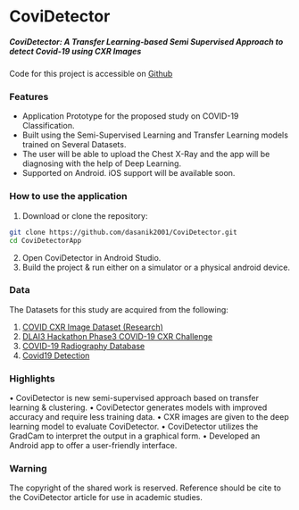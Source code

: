 
# CoviDetector
##### *CoviDetector: A Transfer Learning-based Semi Supervised Approach to detect Covid-19 using CXR Images*

Code for this project is accessible on [Github](https://github.com/dasanik2001/CoviDetector)

### Features
- Application Prototype for the proposed study on COVID-19 Classification. 
- Built using the Semi-Supervised Learning and Transfer Learning models trained on Several Datasets.
- The user will be able to upload the Chest X-Ray and the app will be diagnosing with the help of Deep Learning. 
- Supported on Android. iOS support will be available soon. 

### How to use the application
1. Download or clone the repository:
```sh
git clone https://github.com/dasanik2001/CoviDetector.git
cd CoviDetectorApp
```
2. Open CoviDetector in Android Studio.
3. Build the project & run either on a simulator or a physical android device.

### Data
The Datasets for this study are acquired from the following:
1. [COVID CXR Image Dataset (Research)](https://www.kaggle.com/datasets/sid321axn/covid-cxr-image-dataset-research) 
2. [DLAI3 Hackathon Phase3 COVID-19 CXR Challenge](https://www.kaggle.com/datasets/jonathanchan/dlai3-hackathon-phase3-covid19-cxr-challenge) 
3. [COVID-19 Radiography Database](https://www.kaggle.com/datasets/tawsifurrahman/covid19-radiography-database) 
4. [Covid19 Detection](https://www.kaggle.com/datasets/donjon00/covid19-detection) 

### Highlights
•	CoviDetector is new semi-supervised approach based on transfer learning & clustering.
•	CoviDetector generates models with improved accuracy and require less training data.
•	CXR images are given to the deep learning model to evaluate CoviDetector.
•	CoviDetector utilizes the GradCam to interpret the output in a graphical form.
•	Developed an Android app to offer a user-friendly interface. 
### Warning
The copyright of the shared work is reserved. Reference should be cite to the CoviDetector article for use in academic studies.


